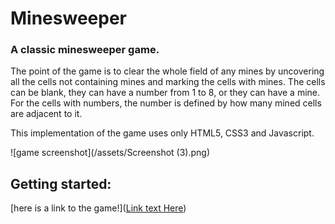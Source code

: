 # Minesweeper

### A classic minesweeper game.

The point of the game is to clear the whole field of any mines by uncovering all the cells not containing mines and marking the cells with mines.
The cells can be blank, they can have a number from 1 to 8, or they can have a mine.
For the cells with numbers, the number is defined by how many mined cells are adjacent to it.

This implementation of the game uses only HTML5, CSS3 and Javascript.


![game screenshot](/assets/Screenshot (3).png)

## Getting started:

[here is a link to the game!]([Link text Here](https://link-url-here.org))